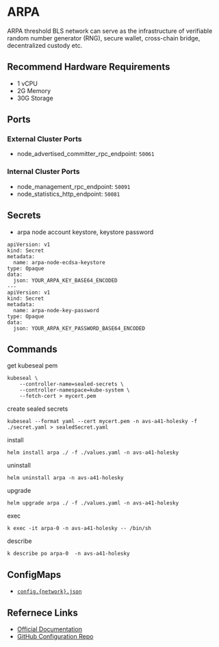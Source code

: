 # ARPA
ARPA threshold BLS network can serve as the infrastructure of verifiable random number generator (RNG), secure wallet, cross-chain bridge, decentralized custody etc.

## Recommend Hardware Requirements
- 1 vCPU
- 2G Memory
- 30G Storage

## Ports

### External Cluster Ports
- node_advertised_committer_rpc_endpoint: `50061`

### Internal Cluster Ports
- node_management_rpc_endpoint: `50091`
- node_statistics_http_endpoint: `50081`

## Secrets
- arpa node account keystore, keystore password
```
apiVersion: v1
kind: Secret
metadata:
  name: arpa-node-ecdsa-keystore
type: Opaque
data:
  json: YOUR_ARPA_KEY_BASE64_ENCODED
---
apiVersion: v1
kind: Secret
metadata:
  name: arpa-node-key-password
type: Opaque
data:
  json: YOUR_ARPA_KEY_PASSWORD_BASE64_ENCODED
```

## Commands

get kubeseal pem
```
kubeseal \
    --controller-name=sealed-secrets \
    --controller-namespace=kube-system \
    --fetch-cert > mycert.pem
```

create sealed secrets
```
kubeseal --format yaml --cert mycert.pem -n avs-a41-holesky -f ./secret.yaml > sealedSecret.yaml 
```

install
```
helm install arpa ./ -f ./values.yaml -n avs-a41-holesky
```


uninstall
```
helm uninstall arpa -n avs-a41-holesky
```
upgrade
```
helm upgrade arpa ./ -f ./values.yaml -n avs-a41-holesky
```
exec
```
k exec -it arpa-0 -n avs-a41-holesky -- /bin/sh
```

describe 
```
k describe po arpa-0  -n avs-a41-holesky
```

## ConfigMaps
- [`config.{network}.json`](https://github.com/ARPA-Network/BLS-TSS-Network/tree/main/docs)

## Refernece Links
- [Official Documentation](https://docs.arpanetwork.io/)
- [GitHub Configuration Repo](https://github.com/ARPA-Network/BLS-TSS-Network)